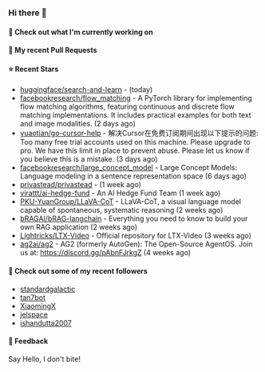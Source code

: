 ### Hi there 👋

#### 👷 Check out what I'm currently working on

#### 🔨 My recent Pull Requests


#### ⭐ Recent Stars

- [huggingface/search-and-learn](https://github.com/huggingface/search-and-learn) -  (today)
- [facebookresearch/flow_matching](https://github.com/facebookresearch/flow_matching) - A PyTorch library for implementing flow matching algorithms, featuring continuous and discrete flow matching implementations. It includes practical examples for both text and image modalities. (2 days ago)
- [yuaotian/go-cursor-help](https://github.com/yuaotian/go-cursor-help) - 解决Cursor在免费订阅期间出现以下提示的问题:  Too many free trial accounts used on this machine. Please upgrade to pro. We have this limit in place to prevent abuse. Please let us know if you believe this is a mistake. (3 days ago)
- [facebookresearch/large_concept_model](https://github.com/facebookresearch/large_concept_model) - Large Concept Models: Language modeling in a sentence representation space (6 days ago)
- [privastead/privastead](https://github.com/privastead/privastead) -  (1 week ago)
- [virattt/ai-hedge-fund](https://github.com/virattt/ai-hedge-fund) - An AI Hedge Fund Team (1 week ago)
- [PKU-YuanGroup/LLaVA-CoT](https://github.com/PKU-YuanGroup/LLaVA-CoT) - LLaVA-CoT, a visual language model capable of spontaneous, systematic reasoning (2 weeks ago)
- [bRAGAI/bRAG-langchain](https://github.com/bRAGAI/bRAG-langchain) - Everything you need to know to build your own RAG application (2 weeks ago)
- [Lightricks/LTX-Video](https://github.com/Lightricks/LTX-Video) - Official repository for LTX-Video (3 weeks ago)
- [ag2ai/ag2](https://github.com/ag2ai/ag2) - AG2 (formerly AutoGen): The Open-Source AgentOS. Join us at: https://discord.gg/pAbnFJrkgZ (4 weeks ago)

#### 👯 Check out some of my recent followers

- [standardgalactic](https://github.com/standardgalactic)
- [tan7bot](https://github.com/tan7bot)
- [XiaomingX](https://github.com/XiaomingX)
- [jelspace](https://github.com/jelspace)
- [ishandutta2007](https://github.com/ishandutta2007)

#### 💬 Feedback

Say Hello, I don't bite!